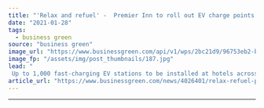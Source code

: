 ```yaml
---
title: "'Relax and refuel' -  Premier Inn to roll out EV charge points at hundreds of hotels"
date: "2021-01-28"
tags: 
  - business green
source: "business green"
image_url: "https://www.businessgreen.com/api/v1/wps/2bc21d9/96753eb2-b685-46e4-b27f-2c465eca9f01/8/Solar-1-185x114.jpg"
image_fp: "/assets/img/post_thumbnails/187.jpg"
lead: "
 Up to 1,000 fast-charging EV stations to be installed at hotels across the country in deal claimed to be largest signed to date for charge points in hospitality sector ..."
article_url: "https://www.businessgreen.com/news/4026401/relax-refuel-premier-inn-roll-ev-charge-hundreds-hotels"
---
```


---
